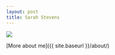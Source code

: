 ```yaml
---
layout: post
title: Sarah Stevens
---
```


![](https://goo.gl/photos/jxWVB5JEKdDoggnz9)

[More about me]({{ site.baseurl }}/about/)
